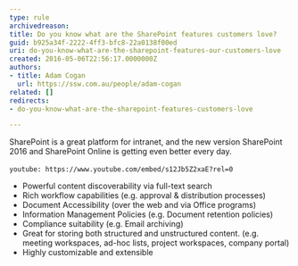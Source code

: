 ```yaml
---
type: rule
archivedreason: 
title: Do you know what are the SharePoint features customers love?
guid: b925a34f-2222-4ff3-bfc8-22a0138f00ed
uri: do-you-know-what-are-the-sharepoint-features-our-customers-love
created: 2016-05-06T22:56:17.0000000Z
authors:
- title: Adam Cogan
  url: https://ssw.com.au/people/adam-cogan
related: []
redirects:
- do-you-know-what-are-the-sharepoint-features-customers-love

---
```


SharePoint is a great platform for intranet, and the new version SharePoint 2016 and SharePoint Online is getting even better every day.


`youtube: https://www.youtube.com/embed/s12Jb5Z2xaE?rel=0`
 


<!--endintro-->

* Powerful content discoverability via full-text search
* Rich workflow capabilities (e.g. approval & distribution processes)
* Document Accessibility (over the web and via Office programs)
* Information Management Policies (e.g. Document retention policies)
* Compliance suitability (e.g. Email archiving)
* Great for storing both structured and unstructured content. (e.g. meeting workspaces, ad-hoc lists, project workspaces, company portal)
* Highly customizable and extensible
